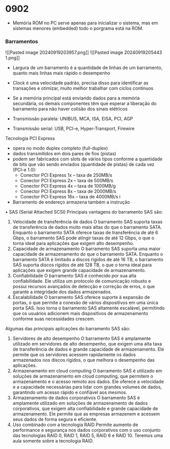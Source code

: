 # 0902
- Memória ROM no PC serve apenas para inicializar o sistema, mas em sistemas menores (embedded) todo o porgrama está na ROM.
### Barramentos
![[Pasted image 20240919203957.png]]
 ![[Pasted image 20240919205443 1.png]]
- Largura de um barramento é a quantidade de linhas de um barramento, quanto mais linhas mais rápido o desempenho
- Clock é uma velocidade padrão, precisa disso para identificar as transações e otimizar, muito melhor trabalhar com ciclos contínuos
- Se a memória principal está enviando dados para a memória secundária, os demais componentes têm que esperar a liberação do barramento para não haver colisão dos sinais elétricos

- Transmissão paralela: UNIBUS, MCA, ISA, EISA, PCI, AGP
- Transmissão serial: USB, PCI-e, Hyper-Transport, Firewire

Tecnologia PCI Express
- opera no modo duplex completo (full-duplex)
- dados transmitidos em dois pares de fios (pistas)
- podem ser fabricados com slots de vários tipos conforme a quantidade de bits que vão sendo enviados (quantidade de pistas) de cada vez (PCI-e 1.0):
	- Conector PCI Express 1x – taxa de 250MB/s
	- Conector PCI Express 2x – taxa de 500MB/s
	- Conector PCI Express 4x – taxa de 1000MB/g
	- Conector PCI Express 8x – taxa de 2000MB/s
	- Conector PCI Express 16x – taxa de 4000MB/s
i
- Barramento de endereço armazena também a instrução


• SAS (Serial Attached SCSI)
Principais vantagens do barramento SAS são:
1. Velocidade de transferência de dados
O barramento SAS suporta taxas de transferência de dados muito mais altas do que o barramento SATA.
Enquanto o barramento SATA oferece taxas de transferência de até 6 Gbps, o barramento SAS pode atingir
taxas de até 12 Gbps, o que o torna ideal para aplicações que exigem alto desempenho.
2. Capacidade de armazenamento
O barramento SAS suporta uma maior capacidade de armazenamento do que o barramento SATA. Enquanto o
barramento SATA é limitado a discos rígidos de até 16 TB, o barramento SAS suporta discos rígidos de até 128
TB, o que o torna ideal para aplicações que exigem grande capacidade de armazenamento.
3. Confiabilidade
O barramento SAS é conhecido por sua alta confiabilidade. Ele utiliza um protocolo de comunicação robusto e
possui recursos avançados de detecção e correção de erros, o que garante a integridade dos dados
armazenados.
4. Escalabilidade
O barramento SAS oferece suporte à expansão de portas, o que permite a conexão de vários dispositivos em
uma única porta SAS. Isso torna o barramento SAS altamente escalável, permitindo que os usuários adicionem
mais dispositivos de armazenamento conforme suas necessidades crescem.

Algumas das principais aplicações do barramento SAS são:
1. Servidores de alto desempenho
O barramento SAS é amplamente utilizado em servidores de alto desempenho, que exigem uma
alta taxa de transferência de dados e grande capacidade de armazenamento. Ele permite que os
servidores acessem rapidamente os dados armazenados nos discos rígidos, o que melhora o
desempenho das aplicações.
2. Armazenamento em cloud computing
O barramento SAS é utilizado em soluções de armazenamento em cloud computing, que permitem
o armazenamento e o acesso remoto aos dados. Ele oferece a velocidade e a capacidade
necessárias para lidar com grandes volumes de dados, garantindo um acesso rápido e confiável aos
mesmos.
3. Armazenamento de dados corporativos
O barramento SAS é amplamente utilizado em soluções de armazenamento de dados corporativos,
que exigem alta confiabilidade e grande capacidade de armazenamento. Ele permite que as
empresas armazenem e acessem seus dados de forma segura e eficiente.
4. Uso combinado com a tecnologia RAID
Permite aumento de performance e segurança nos
dados corporativos com o uso conjunto das
tecnologias RAID 0, RAID 1, RAID 5, RAID 6 e RAID 10.
Teremos uma aula somente sobre a tecnologia RAID.